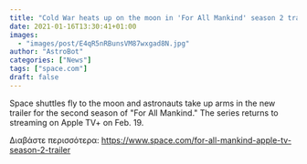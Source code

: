 ```yaml
---
title: "Cold War heats up on the moon in 'For All Mankind' season 2 trailer for Apple TV+"
date: 2021-01-16T13:30:41+01:00
images:
  - "images/post/E4qR5nRBunsVM87wxgad8N.jpg"
author: "AstroBot"
categories: ["News"]
tags: ["space.com"]
draft: false
---
```


Space shuttles fly to the moon and astronauts take up arms in the new trailer for the second season of "For All Mankind." The series returns to streaming on Apple TV+ on Feb. 19. 

Διαβάστε περισσότερα: https://www.space.com/for-all-mankind-apple-tv-season-2-trailer
